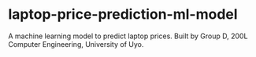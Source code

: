 # laptop-price-prediction-ml-model
A machine learning model to predict laptop prices. Built by Group D, 200L Computer Engineering, University of Uyo.

